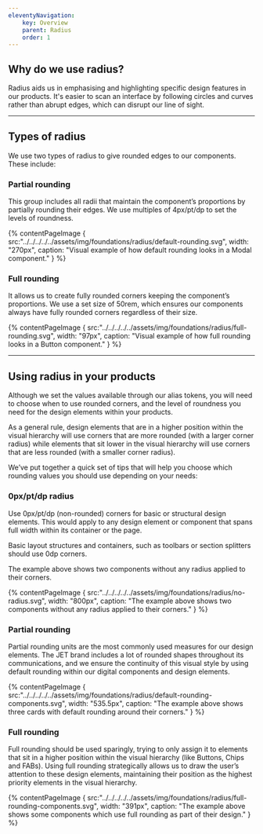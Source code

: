 ```yaml
---
eleventyNavigation:
    key: Overview
    parent: Radius
    order: 1
---
```

## Why do we use radius?

Radius aids us in emphasising and highlighting specific design features in our products. It's easier to scan an interface by following circles and curves rather than abrupt edges, which can disrupt our line of sight.

--- 

## Types of radius

We use two types of radius to give rounded edges to our components.
These include:

### Partial rounding

This group includes all radii that maintain the component’s proportions by partially rounding their edges. We use multiples of 4px/pt/dp to set the levels of roundness.

{% contentPageImage {
    src:"../../../../../assets/img/foundations/radius/default-rounding.svg",
    width: "270px",
    caption: "Visual example of how default rounding looks in a Modal component."
} %}

### Full rounding

It allows us to create fully rounded corners keeping the component’s proportions. We use a set size of 50rem, which ensures our components always have fully rounded corners regardless of their size.


{% contentPageImage {
    src:"../../../../../assets/img/foundations/radius/full-rounding.svg",
    width: "97px",
    caption: "Visual example of how full rounding looks in a Button component."
} %}

--- 

## Using radius in your products

Although we set the values available through our alias tokens, you will need to choose when to use rounded corners, and the level of roundness you need for the design elements within your products.

As a general rule, design elements that are in a higher position within the visual hierarchy will use corners that are more rounded (with a larger corner radius) while elements that sit lower in the visual hierarchy will use corners that are less rounded (with a smaller corner radius).

We’ve put together a quick set of tips that will help you choose which rounding values you should use depending on your needs:

### 0px/pt/dp radius

Use 0px/pt/dp (non-rounded) corners for basic or structural design elements. This would apply to any design element or component that spans full width within its container or the page. 

Basic layout structures and containers, such as toolbars or section splitters should use 0dp corners. 

The example above shows two components without any radius applied to their corners.

{% contentPageImage {
    src:"../../../../../assets/img/foundations/radius/no-radius.svg",
    width: "800px",
    caption: "The example above shows two components without any radius applied to their corners."
} %}

### Partial rounding

Partial rounding units are the most commonly used measures for our design elements. The JET brand includes a lot of rounded shapes throughout its communications, and we ensure the continuity of this visual style by using default rounding within our digital components and design elements.


{% contentPageImage {
    src:"../../../../../assets/img/foundations/radius/default-rounding-components.svg",
    width: "535.5px",
    caption: "The example above shows three cards with default rounding around their corners."
} %}

### Full rounding

Full rounding should be used sparingly, trying to only assign it to elements that sit in a higher position within the visual hierarchy (like Buttons, Chips and FABs). Using full rounding strategically allows us to draw the user’s attention to these design elements, maintaining their position as the highest priority elements in the visual hierarchy.


{% contentPageImage {
    src:"../../../../../assets/img/foundations/radius/full-rounding-components.svg",
    width: "391px",
    caption: "The example above shows some components which use full rounding as part of their design."
} %}
